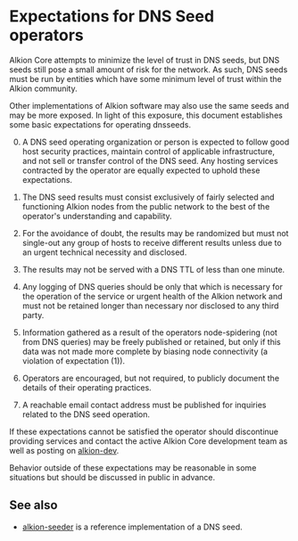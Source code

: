 Expectations for DNS Seed operators
====================================

Alkion Core attempts to minimize the level of trust in DNS seeds,
but DNS seeds still pose a small amount of risk for the network.
As such, DNS seeds must be run by entities which have some minimum
level of trust within the Alkion community.

Other implementations of Alkion software may also use the same
seeds and may be more exposed. In light of this exposure, this
document establishes some basic expectations for operating dnsseeds.

0. A DNS seed operating organization or person is expected to follow good
host security practices, maintain control of applicable infrastructure,
and not sell or transfer control of the DNS seed. Any hosting services
contracted by the operator are equally expected to uphold these expectations.

1. The DNS seed results must consist exclusively of fairly selected and
functioning Alkion nodes from the public network to the best of the
operator's understanding and capability.

2. For the avoidance of doubt, the results may be randomized but must not
single-out any group of hosts to receive different results unless due to an
urgent technical necessity and disclosed.

3. The results may not be served with a DNS TTL of less than one minute.

4. Any logging of DNS queries should be only that which is necessary
for the operation of the service or urgent health of the Alkion
network and must not be retained longer than necessary nor disclosed
to any third party.

5. Information gathered as a result of the operators node-spidering
(not from DNS queries) may be freely published or retained, but only
if this data was not made more complete by biasing node connectivity
(a violation of expectation (1)).

6. Operators are encouraged, but not required, to publicly document the
details of their operating practices.

7. A reachable email contact address must be published for inquiries
related to the DNS seed operation.

If these expectations cannot be satisfied the operator should
discontinue providing services and contact the active Alkion
Core development team as well as posting on
[alkion-dev](https://groups.google.com/forum/#!forum/alkion-dev).

Behavior outside of these expectations may be reasonable in some
situations but should be discussed in public in advance.

See also
----------
- [alkion-seeder](https://github.com/pooler/alkion-seeder) is a reference implementation of a DNS seed.

